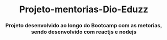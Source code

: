<h1 align="center"> Projeto-mentorias-Dio-Eduzz</h1>

<h3 align="center"> Projeto desenvolvido ao longo do Bootcamp com as metorias, sendo desenvolvido com reactjs e nodejs</h3>
